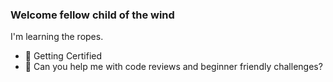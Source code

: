 ### Welcome fellow child of the wind

<!--
**Lodewyk-Git/Lodewyk-Git** is a ✨ _special_ ✨ repository because its `README.md` (this file) appears on your GitHub profile.
-->

I'm learning the ropes.

- 🌱 Getting Certified
- 🤔 Can you help me with code reviews and beginner friendly challenges?

